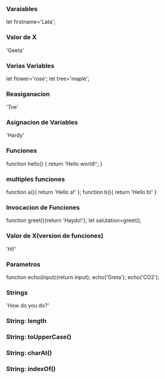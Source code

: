 <h3> Varaiables </h3>
let firstname='Lata';
<h3>Valor de X</h3>
'Geeta'
<h3> Varias Variables </h3>
let flower='rose';
let tree='maple';
<h3> Reasiganacion </h3>
'Toe'
<h3> Asignacion de Variables </h3>
'Hardy'
<h3> Funciones </h3>
function hello() {
return 'Hello world!';
}
<h3> multiples funciones </h3>
function a(){
return 'Hello a!'
};
function b(){
return 'Hello b!'
}

<h3>Invocacion de Funciones</h3>
function greet(){return 'Haydo!'};
let salutation=greet();

<h3> Valor de X(version de funciones) </h3>
'Hi!'
<h3> Parametros </h3>
function echo(input){return input};
echo('Greta');
echo('CO2');
<h3> Strings </h3>
'How do you do?'
<h3>String: length </h3>

<h3>String: toUpperCase() </h3>
<h3>String: charAt() </h3>
<h3>String: indexOf() </h3>

